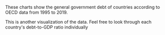 These charts show the general government debt of countries according to OECD data from 1995 to 2019.
<div class="flourish-embed flourish-chart" data-src="visualisation/7244244"><script src="https://public.flourish.studio/resources/embed.js"></script></div>


This is another visualization of the data. Feel free to look through each country's debt-to-GDP ratio individually
<div class="flourish-embed flourish-chart" data-src="visualisation/7244446"><script src="https://public.flourish.studio/resources/embed.js"></script></div>

